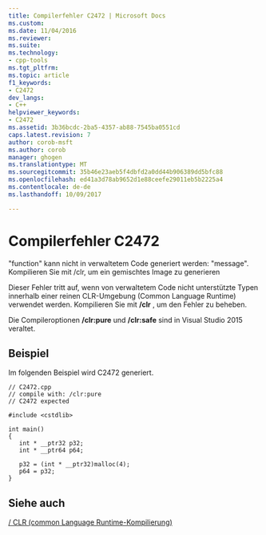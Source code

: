 ```yaml
---
title: Compilerfehler C2472 | Microsoft Docs
ms.custom: 
ms.date: 11/04/2016
ms.reviewer: 
ms.suite: 
ms.technology:
- cpp-tools
ms.tgt_pltfrm: 
ms.topic: article
f1_keywords:
- C2472
dev_langs:
- C++
helpviewer_keywords:
- C2472
ms.assetid: 3b36bcdc-2ba5-4357-ab88-7545ba0551cd
caps.latest.revision: 7
author: corob-msft
ms.author: corob
manager: ghogen
ms.translationtype: MT
ms.sourcegitcommit: 35b46e23aeb5f4dbfd2a0dd44b906389dd5bfc88
ms.openlocfilehash: ed41a3d78ab9652d1e88ceefe29011eb5b2225a4
ms.contentlocale: de-de
ms.lasthandoff: 10/09/2017

---
```

# <a name="compiler-error-c2472"></a>Compilerfehler C2472
"function" kann nicht in verwaltetem Code generiert werden: "message". Kompilieren Sie mit /clr, um ein gemischtes Image zu generieren  
  
 Dieser Fehler tritt auf, wenn von verwaltetem Code nicht unterstützte Typen innerhalb einer reinen CLR-Umgebung (Common Language Runtime) verwendet werden. Kompilieren Sie mit **/clr** , um den Fehler zu beheben.  
  
 Die Compileroptionen **/clr:pure** und **/clr:safe** sind in Visual Studio 2015 veraltet.  
  
## <a name="example"></a>Beispiel  
 Im folgenden Beispiel wird C2472 generiert.  
  
```  
// C2472.cpp  
// compile with: /clr:pure  
// C2472 expected  
  
#include <cstdlib>  
  
int main()  
{  
   int * __ptr32 p32;  
   int * __ptr64 p64;  
  
   p32 = (int * __ptr32)malloc(4);  
   p64 = p32;  
}  
```  
  
## <a name="see-also"></a>Siehe auch  
 [/ CLR (common Language Runtime-Kompilierung)](../../build/reference/clr-common-language-runtime-compilation.md)
